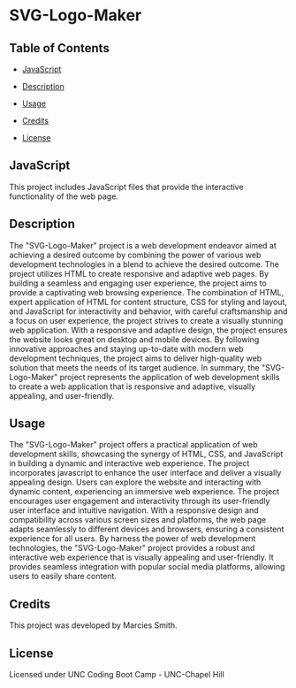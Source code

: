 
# SVG-Logo-Maker

## Table of Contents

- [JavaScript](#javascript)

- [Description](#description)
- [Usage](#usage)
- [Credits](#credits)
- [License](#license)

## JavaScript

This project includes JavaScript files that provide the interactive functionality of the web page.

## Description

The "SVG-Logo-Maker" project is a web development endeavor aimed at achieving a desired outcome by combining the power of various web development technologies in a blend to achieve the desired outcome. The project utilizes HTML to create responsive and adaptive web pages. By building a seamless and engaging user experience, the project aims to provide a captivating web browsing experience. The combination of HTML, expert application of HTML for content structure, CSS for styling and layout, and JavaScript for interactivity and behavior, with careful craftsmanship and a focus on user experience, the project strives to create a visually stunning web application. With a responsive and adaptive design, the project ensures the website looks great on desktop and mobile devices. By following innovative approaches and staying up-to-date with modern web development techniques, the project aims to deliver high-quality web solution that meets the needs of its target audience. In summary, the "SVG-Logo-Maker" project represents the application of web development skills to create a web application that is responsive and adaptive, visually appealing, and user-friendly.

## Usage

The "SVG-Logo-Maker" project offers a practical application of web development skills, showcasing the synergy of HTML, CSS, and JavaScript in building a dynamic and interactive web experience. The project incorporates javascript to enhance the user interface and deliver a visually appealing design. Users can explore the website and interacting with dynamic content, experiencing an immersive web experience. The project encourages user engagement and interactivity through its user-friendly user interface and intuitive navigation. With a responsive design and compatibility across various screen sizes and platforms, the web page adapts seamlessly to different devices and browsers, ensuring a consistent experience for all users. By harness the power of web development technologies, the "SVG-Logo-Maker" project provides a robust and interactive web experience that is visually appealing and user-friendly. It provides seamless integration with popular social media platforms, allowing users to easily share content. 

## Credits

This project was developed by Marcies Smith.

## License

Licensed under UNC Coding Boot Camp - UNC-Chapel Hill
